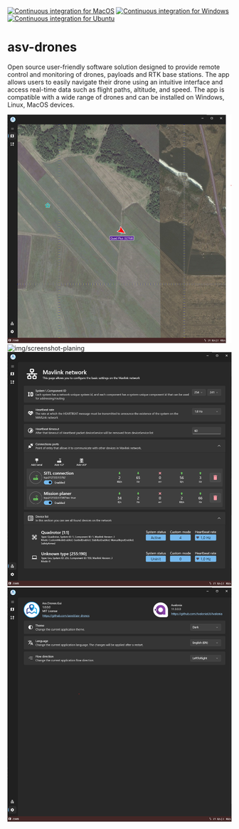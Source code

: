 [![Continuous integration for MacOS](https://github.com/asv-soft/asv-drones/actions/workflows/macos_release.yml/badge.svg)](https://github.com/asv-soft/asv-drones/actions/workflows/macos_release.yml)
[![Continuous integration for Windows](https://github.com/asv-soft/asv-drones/actions/workflows/windows_release.yml/badge.svg)](https://github.com/asv-soft/asv-drones/actions/workflows/windows_release.yml)
[![Continuous integration for Ubuntu](https://github.com/asv-soft/asv-drones/actions/workflows/ubuntu_release.yml/badge.svg)](https://github.com/asv-soft/asv-drones/actions/workflows/ubuntu_release.yml)
# asv-drones
Open source user-friendly software solution designed to provide remote control and monitoring of drones, payloads and RTK base stations. The app allows users to easily navigate their drone using an intuitive interface and access real-time data such as flight paths, altitude, and speed. The app is compatible with a wide range of drones and can be installed on Windows, Linux, MacOS devices.

![img/screenshot-flight](img/screenshot-flight.png)
![img/screenshot-planing](img/screenshot-planing.png)
![img/screenshot-connections](img/screenshot-connections.png)
![img/screenshot-settings](img/screenshot-settings.png)

